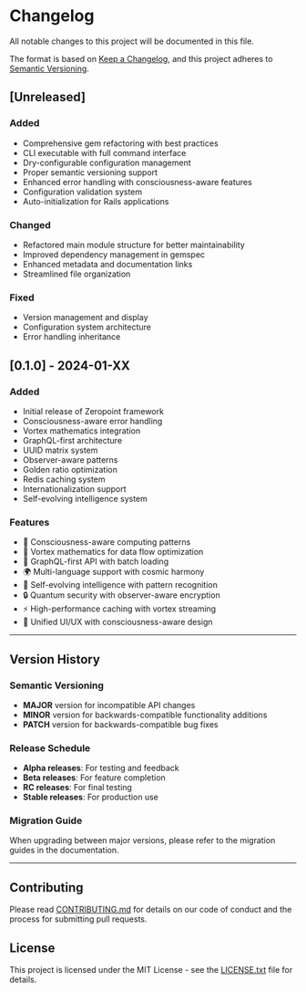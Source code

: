 # Changelog

All notable changes to this project will be documented in this file.

The format is based on [Keep a Changelog](https://keepachangelog.com/en/1.0.0/),
and this project adheres to [Semantic Versioning](https://semver.org/spec/v2.0.0.html).

## [Unreleased]

### Added
- Comprehensive gem refactoring with best practices
- CLI executable with full command interface
- Dry-configurable configuration management
- Proper semantic versioning support
- Enhanced error handling with consciousness-aware features
- Configuration validation system
- Auto-initialization for Rails applications

### Changed
- Refactored main module structure for better maintainability
- Improved dependency management in gemspec
- Enhanced metadata and documentation links
- Streamlined file organization

### Fixed
- Version management and display
- Configuration system architecture
- Error handling inheritance

## [0.1.0] - 2024-01-XX

### Added
- Initial release of Zeropoint framework
- Consciousness-aware error handling
- Vortex mathematics integration
- GraphQL-first architecture
- UUID matrix system
- Observer-aware patterns
- Golden ratio optimization
- Redis caching system
- Internationalization support
- Self-evolving intelligence system

### Features
- 🌌 Consciousness-aware computing patterns
- 🔄 Vortex mathematics for data flow optimization
- 🎯 GraphQL-first API with batch loading
- 🌍 Multi-language support with cosmic harmony
- 🧠 Self-evolving intelligence with pattern recognition
- 🔒 Quantum security with observer-aware encryption
- ⚡ High-performance caching with vortex streaming
- 🎨 Unified UI/UX with consciousness-aware design

---

## Version History

### Semantic Versioning
- **MAJOR** version for incompatible API changes
- **MINOR** version for backwards-compatible functionality additions
- **PATCH** version for backwards-compatible bug fixes

### Release Schedule
- **Alpha releases**: For testing and feedback
- **Beta releases**: For feature completion
- **RC releases**: For final testing
- **Stable releases**: For production use

### Migration Guide
When upgrading between major versions, please refer to the migration guides in the documentation.

---

## Contributing

Please read [CONTRIBUTING.md](CONTRIBUTING.md) for details on our code of conduct and the process for submitting pull requests.

## License

This project is licensed under the MIT License - see the [LICENSE.txt](LICENSE.txt) file for details. 